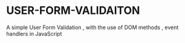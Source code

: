 # USER-FORM-VALIDAITON
A simple User Form Validation , with the use of DOM methods , event handlers in JavaScript
